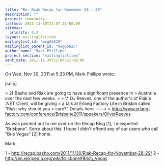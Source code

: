 ```yaml
---
title: "Re: Riak Recap for November 28 - 30"
description: ""
project: community
lastmod: 2011-11-30T21:07:21-08:00
sitemap:
  priority: 0.2
layout: mailinglistitem
mailinglist_id: "msg05829"
mailinglist_parent_id: "msg05825"
author_name: "Mark Phillips"
project_section: "mailinglistitem"
sent_date: 2011-11-30T21:07:21-08:00
---
```



On Wed, Nov 30, 2011 at 5:23 PM, Mark Phillips  wrote:

[snip]

&gt; 2) Basho and Riak are going to have a significant presence in
&gt; Australia over the next few weeks.
&gt;
&gt; \\* OJ Reeves, one of the author's of Riak's .NET Client, will be giving
&gt; a talk at Erlang Factory Lite in Brisbin called "Riak: why should you
&gt; care?" Details here ---&gt;
&gt; http://www.erlang-factory.com/conference/Brisbane2011/speakers/OliverReeves

As was pointed out to me over on the Recap Blog [1], I misspelled
"Brisbane". Sorry about this. I hope I didn't offend any of our users
who call "Bris Vegas" [2] home.

Mark

1 - http://recap.basho.com/2011/11/30/Riak-Recap-for-November-28-29/
2 - http://en.wikipedia.org/wiki/Brisbane#Bris\\_Vegas

